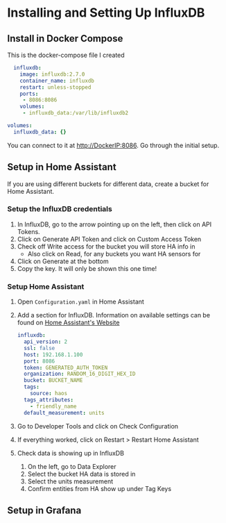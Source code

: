 # Installing and Setting Up InfluxDB

## Install in Docker Compose

This is the docker-compose file I created

```yaml
  influxdb:
    image: influxdb:2.7.0
    container_name: influxdb
    restart: unless-stopped
    ports:
     - 8086:8086
    volumes:
     - influxdb_data:/var/lib/influxdb2

volumes:
  influxdb_data: {}
```

You can connect to it at <http://DockerIP:8086>. Go through the initial setup.

## Setup in Home Assistant

If you are using different buckets for different data, create a bucket for Home Assistant.

### Setup the InfluxDB credentials

1. In InfluxDB, go to the arrow pointing up on the left, then click on API Tokens.
2. Click on Generate API Token and click on Custom Access Token
3. Check off Write access for the bucket you will store HA info in
   - Also click on Read, for any buckets you want HA sensors for
4. Click on Generate at the bottom
5. Copy the key. It will only be shown this one time!

### Setup Home Assistant

1. Open `Configuration.yaml` in Home Assistant
2. Add a section for InfluxDB. Information on available settings can be found on [Home Assistant's Website](https://www.home-assistant.io/integrations/influxdb/)

   ```yaml
   influxdb:
     api_version: 2
     ssl: false
     host: 192.168.1.100
     port: 8086
     token: GENERATED_AUTH_TOKEN
     organization: RANDOM_16_DIGIT_HEX_ID
     bucket: BUCKET_NAME
     tags:
       source: haos
     tags_attributes:
       - friendly_name
     default_measurement: units
   ```

3. Go to Developer Tools and click on Check Configuration
4. If everything worked, click on Restart > Restart Home Assistant
5. Check data is showing up in InfluxDB
   1. On the left, go to Data Explorer
   2. Select the bucket HA data is stored in
   3. Select the units measurement
   4. Confirm entities from HA show up under Tag Keys

## Setup in Grafana
